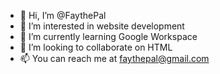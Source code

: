 - 👋 Hi, I’m @FaythePal
- 👀 I’m interested in website development
- 🌱 I’m currently learning Google Workspace 
- 💞️ I’m looking to collaborate on HTML
- 📫 You can reach me at faythepal@gmail.com

<!---
FaythePal/FaythePal is a ✨ special ✨ repository because its `README.md` (this file) appears on your GitHub profile.
You can click the Preview link to take a look at your changes.
--->

